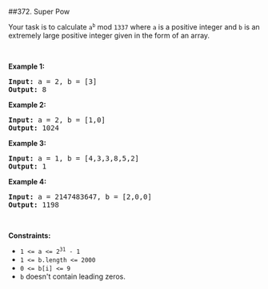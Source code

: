 ##372. Super Pow
<p>Your task is to calculate <code>a<sup>b</sup></code> mod <code>1337</code> where <code>a</code> is a positive integer and <code>b</code> is an extremely large positive integer given in the form of an array.</p>

<p>&nbsp;</p>
<p><strong>Example 1:</strong></p>
<pre><strong>Input:</strong> a = 2, b = [3]
<strong>Output:</strong> 8
</pre><p><strong>Example 2:</strong></p>
<pre><strong>Input:</strong> a = 2, b = [1,0]
<strong>Output:</strong> 1024
</pre><p><strong>Example 3:</strong></p>
<pre><strong>Input:</strong> a = 1, b = [4,3,3,8,5,2]
<strong>Output:</strong> 1
</pre><p><strong>Example 4:</strong></p>
<pre><strong>Input:</strong> a = 2147483647, b = [2,0,0]
<strong>Output:</strong> 1198
</pre>
<p>&nbsp;</p>
<p><strong>Constraints:</strong></p>

<ul>
	<li><code>1 &lt;= a &lt;= 2<sup>31</sup> - 1</code></li>
	<li><code>1 &lt;= b.length &lt;= 2000</code></li>
	<li><code>0 &lt;= b[i] &lt;= 9</code></li>
	<li><code>b</code> doesn&#39;t contain leading zeros.</li>
</ul>
